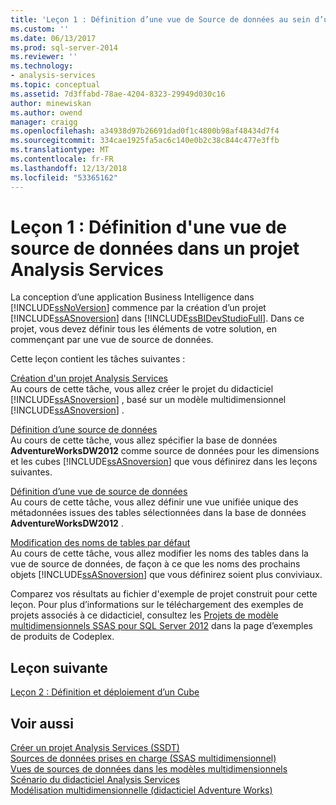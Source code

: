 ```yaml
---
title: 'Leçon 1 : Définition d’une vue de Source de données au sein d’une analyse projet Services | Microsoft Docs'
ms.custom: ''
ms.date: 06/13/2017
ms.prod: sql-server-2014
ms.reviewer: ''
ms.technology:
- analysis-services
ms.topic: conceptual
ms.assetid: 7d3ffabd-78ae-4204-8323-29949d030c16
author: minewiskan
ms.author: owend
manager: craigg
ms.openlocfilehash: a34938d97b26691dad0f1c4800b98af48434d7f4
ms.sourcegitcommit: 334cae1925fa5ac6c140e0b2c38c844c477e3ffb
ms.translationtype: MT
ms.contentlocale: fr-FR
ms.lasthandoff: 12/13/2018
ms.locfileid: "53365162"
---
```

# <a name="lesson-1-defining-a-data-source-view-within-an-analysis-services-project"></a>Leçon 1 : Définition d'une vue de source de données dans un projet Analysis Services
  La conception d’une application Business Intelligence dans [!INCLUDE[ssNoVersion](../includes/ssnoversion-md.md)] commence par la création d’un projet [!INCLUDE[ssASnoversion](../includes/ssasnoversion-md.md)] dans [!INCLUDE[ssBIDevStudioFull](../includes/ssbidevstudiofull-md.md)]. Dans ce projet, vous devez définir tous les éléments de votre solution, en commençant par une vue de source de données.  
  
 Cette leçon contient les tâches suivantes :  
  
 [Création d'un projet Analysis Services](lesson-1-1-creating-an-analysis-services-project.md)  
 Au cours de cette tâche, vous allez créer le projet du didacticiel [!INCLUDE[ssASnoversion](../includes/ssasnoversion-md.md)] , basé sur un modèle multidimensionnel [!INCLUDE[ssASnoversion](../includes/ssasnoversion-md.md)] .  
  
 [Définition d’une source de données](lesson-1-2-defining-a-data-source.md)  
 Au cours de cette tâche, vous allez spécifier la base de données **AdventureWorksDW2012** comme source de données pour les dimensions et les cubes [!INCLUDE[ssASnoversion](../includes/ssasnoversion-md.md)] que vous définirez dans les leçons suivantes.  
  
 [Définition d’une vue de source de données](lesson-1-3-defining-a-data-source-view.md)  
 Au cours de cette tâche, vous allez définir une vue unifiée unique des métadonnées issues des tables sélectionnées dans la base de données **AdventureWorksDW2012** .  
  
 [Modification des noms de tables par défaut](lesson-1-4-modifying-default-table-names.md)  
 Au cours de cette tâche, vous allez modifier les noms des tables dans la vue de source de données, de façon à ce que les noms des prochains objets [!INCLUDE[ssASnoversion](../includes/ssasnoversion-md.md)] que vous définirez soient plus conviviaux.  
  
 Comparez vos résultats au fichier d'exemple de projet construit pour cette leçon. Pour plus d’informations sur le téléchargement des exemples de projets associés à ce didacticiel, consultez les [Projets de modèle multidimensionnels SSAS pour SQL Server 2012](https://go.microsoft.com/fwlink/p/?LinkID=221866) dans la page d’exemples de produits de Codeplex.  
  
## <a name="next-lesson"></a>Leçon suivante  
 [Leçon 2 : Définition et déploiement d’un Cube](lesson-2-defining-and-deploying-a-cube.md)  
  
## <a name="see-also"></a>Voir aussi  
 [Créer un projet Analysis Services &#40;SSDT&#41;](multidimensional-models/create-an-analysis-services-project-ssdt.md)   
 [Sources de données prises en charge &#40;SSAS multidimensionnel&#41;](multidimensional-models/supported-data-sources-ssas-multidimensional.md)   
 [Vues de sources de données dans les modèles multidimensionnels](multidimensional-models/data-source-views-in-multidimensional-models.md)   
 [Scénario du didacticiel Analysis Services](analysis-services-tutorial-scenario.md)   
 [Modélisation multidimensionnelle &#40;didacticiel Adventure Works&#41;](multidimensional-modeling-adventure-works-tutorial.md)  
  
  
